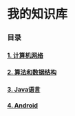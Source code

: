 # 我的知识库

### 目录

#### [1. 计算机网络](https://github.com/RoNnx/repository/blob/main/Network/Netword.md)

#### [2. 算法和数据结构](https://github.com/RoNnx/repository/blob/main/DataStructure%26Algorithm/DataStructure%26Algorithm.md)

#### [3. Java语言](https://github.com/RoNnx/repository/blob/main/Java/Java.md)

#### [4. Android](https://github.com/RoNnx/repository/blob/main/Android/README.md)